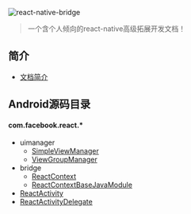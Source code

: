 ![react-native-bridge](https://luokun.oss-cn-hangzhou.aliyuncs.com/github/react-native-limitations-best-practices-to-deal-with-them.png)
> 一个含个人倾向的react-native高级拓展开发文档！

## 简介
 - [文档简介](https://github.com/React-Sextant/react-native-bridge-docs/wiki/文档简介)

## Android源码目录
#### com.facebook.react.*
 - uimanager
   - [SimpleViewManager](https://github.com/React-Sextant/react-native-bridge-docs/wiki/SimpleViewManager)
   - [ViewGroupManager](https://github.com/React-Sextant/react-native-bridge-docs/wiki/ViewGroupManager)
 - bridge
   - [ReactContext](https://github.com/React-Sextant/react-native-bridge-docs/wiki/ReactContext)
   - [ReactContextBaseJavaModule](https://github.com/React-Sextant/react-native-bridge-docs/wiki/ReactContextBaseJavaModule)
 - [ReactActivity](https://github.com/React-Sextant/react-native-bridge-docs/wiki/ReactActivity)
 - [ReactActivityDelegate](https://github.com/React-Sextant/react-native-bridge-docs/wiki/ReactActivityDelegate)
